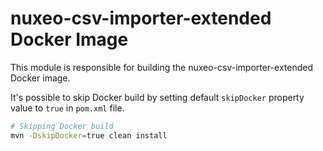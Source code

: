# nuxeo-csv-importer-extended Docker Image

This module is responsible for building the nuxeo-csv-importer-extended Docker image.


It's possible to skip Docker build by setting default `skipDocker` property value to `true` in `pom.xml` file.

```bash
# Skipping Docker build
mvn -DskipDocker=true clean install
```
